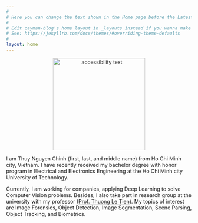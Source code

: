 ```yaml
---
#
# Here you can change the text shown in the Home page before the Latest Posts section.
#
# Edit cayman-blog's home layout in _layouts instead if you wanna make some changes
# See: https://jekyllrb.com/docs/themes/#overriding-theme-defaults
#
layout: home
---
```


<p align="center">
  <img src="https://www.dropbox.com/s/raw/ynarrqjt5c9heqq/ThuyNC1.jpg" width="250" alt="accessibility text">
</p>

I am Thuy Nguyen Chinh (first, last, and middle name) from Ho Chi Minh city, Vietnam. I have recently received my bachelor degree with honor program in Electrical and Electronics Engineering at the Ho Chi Minh city University of Technology.

Currently, I am working for companies, applying Deep Learning to solve Computer Vision problems. Besides, I also take part in research group at the university with my professor ([Prof. Thuong Le Tien](https://sites.google.com/site/thuongtienle/)). My topics of interest are Image Forensics, Object Detection, Image Segmentation, Scene Parsing, Object Tracking, and Biometrics.
